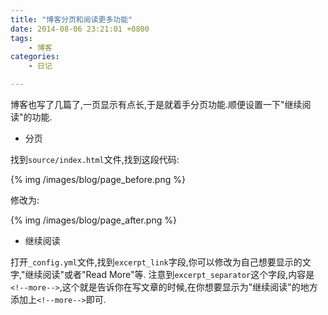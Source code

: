 ```yaml
---
title: "博客分页和阅读更多功能"
date: 2014-08-06 23:21:01 +0800
tags: 
    - 博客
categories:
    - 日记

---
```


博客也写了几篇了,一页显示有点长,于是就着手分页功能.顺便设置一下"继续阅读"的功能.

* 分页

找到`source/index.html`文件,找到这段代码:

{% img /images/blog/page_before.png %}

<!--more-->
修改为:

{% img /images/blog/page_after.png %}

    
* 继续阅读

打开`_config.yml`文件,找到`excerpt_link`字段,你可以修改为自己想要显示的文字,"继续阅读"或者"Read More"等.
注意到`excerpt_separator`这个字段,内容是`<!--more-->`,这个就是告诉你在写文章的时候,在你想要显示为"继续阅读"的地方添加上`<!--more-->`即可.
